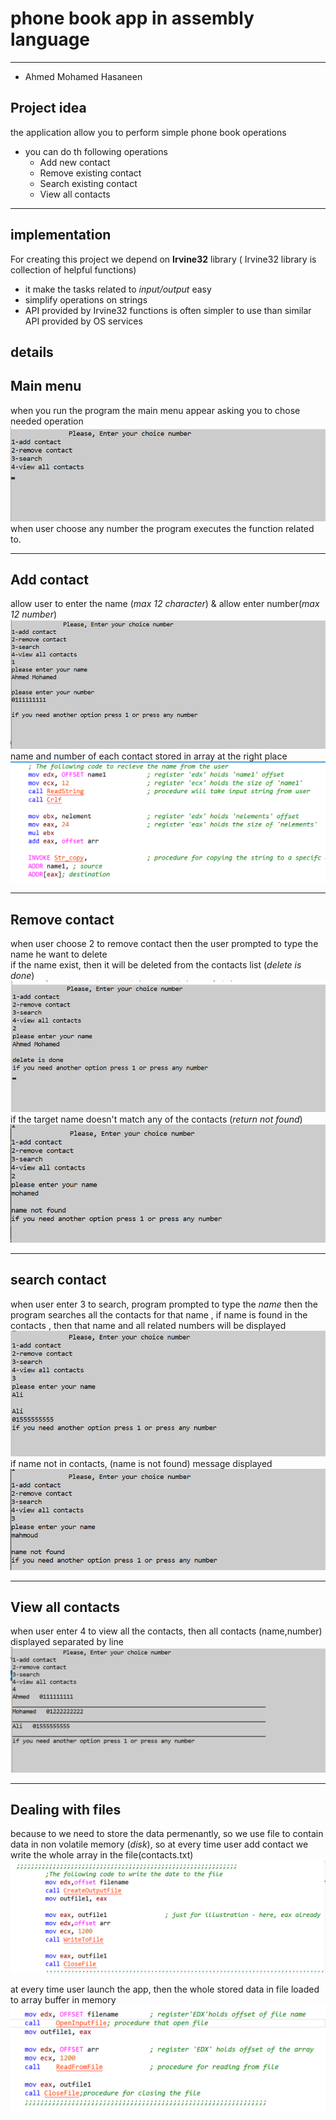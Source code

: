 # phone book app in assembly language
---
- Ahmed Mohamed Hasaneen

## Project idea 
the application allow you to perform simple phone book operations 
- you can do th following operations
    - Add new contact
    - Remove existing contact
    - Search existing contact
    - View all contacts
---
## implementation
For creating this project we depend on **Irvine32** library ( Irvine32 library is collection of helpful functions)<br>
- it make the tasks related to *input/output* easy
- simplify operations on strings
-  API provided by Irvine32 functions is often simpler to use than similar API provided by OS services
## details 
 ## Main menu
when you run the program the main menu appear asking you to chose needed operation 
![main menu](./images/main-menu.png)
when user choose any number the program executes the function related to.

---
## Add contact
allow user to enter the name (*max 12 character*)
 & allow enter number(*max 12 number*)
![add contact](./images/add-contact.png)
name and number of each contact stored in array at the right place
![add contact](./images/add-code.png)

---
## Remove contact
when user choose 2 to remove contact then the user prompted to type the name he want to delete<br>
if the name exist, then it will be deleted from the contacts list (*delete is done*)
![remove done](./images/remove-done.png)
if the target name doesn't match any of the contacts (*return not found*)
![remove fail](./images/remove-fail.png)

---
## search contact
when user enter 3 to search, program prompted to type the *name* then the program searches all the contacts for that name , if name is found in the contacts , then that name and all related numbers will be displayed
![search done](./images/search-done.png)
if name not in contacts, (name is not found) message displayed
![search fail](./images/search-fail.png)

---
## View all contacts
when user enter 4 to view all the contacts, then all contacts (name,number) displayed separated by line
![view](./images/view.png)

---
## Dealing with files
because to we need to store the data permenantly, so we use file to contain data in non volatile memory (*disk*), so at every time user add contact we write the whole array in the file(contacts.txt)
![write file](./images/writef-code.png)

at every time user launch the app, then the whole stored data in file loaded to array buffer in memory
![read file](./images/readf-code.png)
